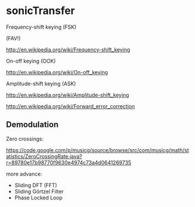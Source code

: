 sonicTransfer
=============



Frequency-shift keying (FSK)

(FAV!)

http://en.wikipedia.org/wiki/Frequency-shift_keying


On-off keying (OOK)

http://en.wikipedia.org/wiki/On-off_keying


Amplitude-shift keying (ASK)

http://en.wikipedia.org/wiki/Amplitude-shift_keying


http://en.wikipedia.org/wiki/Forward_error_correction


Demodulation
------------

Zero crossings:

https://code.google.com/p/musicg/source/browse/src/com/musicg/math/statistics/ZeroCrossingRate.java?r=89780e17b98770f9630e4974c73a4d0641269735

more advance:

- Sliding DFT (FFT)
- Sliding Görtzel Filter
- Phase Locked Loop

